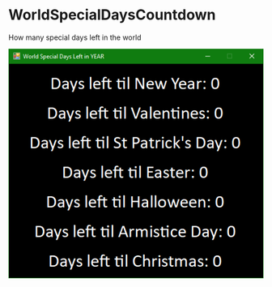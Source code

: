 # WorldSpecialDaysCountdown
How many special days left in the world

![WorldSpecialDaysCountdown window](Images/WorldSpecialDaysCountdown_Window.png)
